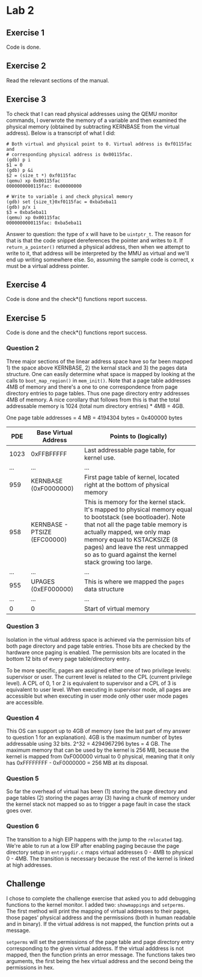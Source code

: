 # Lab 2

## Exercise 1

Code is done.

## Exercise 2

Read the relevant sections of the manual.

## Exercise 3

To check that I can read physical addresses using the QEMU monitor commands,
I overwrote the memory of a variable and then examined the physical memory
(obtained by subtracting KERNBASE from the virtual address). Below is a
transcript of what I did:

```
# Both virtual and physical point to 0. Virtual address is 0xf0115fac and
# corresponding physical address is 0x00115fac.
(gdb) p i
$1 = 0
(gdb) p &i
$2 = (size_t *) 0xf0115fac
(qemu) xp 0x00115fac
0000000000115fac: 0x00000000

# Write to variable i and check physical memory
(gdb) set {size_t}0xf0115fac = 0xba5eba11
(gdb) p/x i
$3 = 0xba5eba11
(qemu) xp 0x00115fac
0000000000115fac: 0xba5eba11
```

Answer to question: the type of x will have to be `uintptr_t`. The reason for
that is that the code snippet dereferences the pointer and writes to it. If
`return_a_pointer()` returned a physical address, then when we attempt to write
to it, that address will be interpreted by the MMU as virtual and we'll end up
writing somewhere else. So, assuming the sample code is correct, x must be a
virtual address pointer.

## Exercise 4

Code is done and the check*() functions report success.

## Exercise 5

Code is done and the check*() functions report success.

### Question 2

Three major sections of the linear address space have so far been mapped 1)
the space above KERNBASE, 2) the kernal stack and 3) the pages data structure.
One can easily determine what space is mapped by looking at the calls to
`boot_map_region()` in `mem_init()`. Note that a page table addresses 4MB of
memory and there's a one to one correspondence from page directory entries
to page tables. Thus one page directory entry addresses 4MB of memory.
A nice corollary that follows from this is that the total addressable memory
is 1024 (total num directory entries) * 4MB = 4GB.

One page table addresses = 4 MB = 4194304 bytes = 0x400000 bytes


| PDE | Base Virtual Address | Points to (logically) |
|-----|----------------------|-----------------------|
|1023| 0xFFBFFFFF | Last addressable page table, for kernel use. |
| ... | ... | ... |
| 959 | KERNBASE (0xF0000000) | First page table of kernel, located right at the bottom of physical memory |
| 958 | KERNBASE - PTSIZE (EFC00000) | This is memory for the kernel stack. It's mapped to physical memory equal to bootstack (see bootloader). Note that not all the page table memory is actually mapped, we only map memory equal to KSTACKSIZE (8 pages) and leave the rest unmapped so as to guard against the kernel stack growing too large. |
| ... | ... | ... |
| 955 | UPAGES (0xEF000000) | This is where we mapped the `pages` data structure |
| ... | ... | ... |
| 0 | 0 | Start of virtual memory |

### Question 3

Isolation in the virtual address space is achieved via the permission bits
of both page directory and page table entries. Those bits are checked by the
hardware once paging is enabled. The permission bits are located in the bottom
12 bits of every page table/directory entry.

To be more specific, pages are assigned either one of two privilege levels:
supervisor or user. The current level is related to the CPL (current privilege
level). A CPL of 0, 1 or 2 is equivalent to supervisor and a CPL of 3 is
equivalent to user level. When executing in supervisor mode, all pages are
accessible but when executing in user mode only other user mode pages are
accessible.

### Question 4

This OS can support up to 4GB of memory (see the last part of my answer to
question 1 for an explanation). 4GB is the maximum number of bytes
addressable using 32 bits. 2^32 = 4294967296 bytes = 4 GB. The maximum memory
that can be used by the kernel is 256 MB, because the kernel is mapped from
0xF000000 virtual to 0 physical, meaning that it only has
0xFFFFFFFF - 0xF0000000 = 256 MB at its disposal.

### Question 5

So far the overhead of virtual has been (1) storing the page directory and page
tables (2) storing the pages array (3) having a chunk of memory under the
kernel stack not mapped so as to trigger a page fault in case the stack goes
over.

### Question 6

The transition to a high EIP happens with the jump to the `relocated` tag.
We're able to run at a low EIP after enabling paging because the page directory
setup in `entrypgdir.c` maps virtual addresses 0 - 4MB to physical 0 - 4MB. The
transition is necessary because the rest of the kernel is linked at high
addresses.

## Challenge

I chose to complete the challenge exercise that asked you to add debugging
functions to the kernel monitor. I added two: `showmappings` and `setperms`.
The first method will print the mapping of virtual addresses to their pages,
those pages' physical address and the permissions (both in human readable and
in binary). If the virtual address is not mapped, the function prints out
a message.

`setperms` will set the permissions of the page table and page directory
entry corresponding to the given virtual address. If the virtual adddress is
not mapped, then the function prints an error message. The functions takes
two arguments, the first being the hex virtual address and the second being the
permissions in hex.
